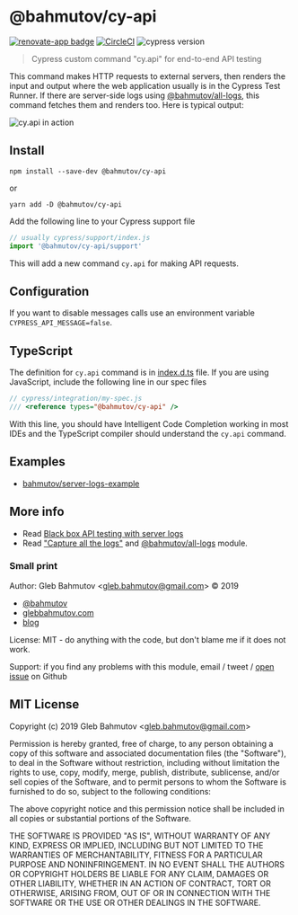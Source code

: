 # @bahmutov/cy-api
[![renovate-app badge][renovate-badge]][renovate-app] [![CircleCI](https://circleci.com/gh/bahmutov/cy-api/tree/master.svg?style=svg&circle-token=b9f64878ead36e2da438a0563cc4566269aa452b)](https://circleci.com/gh/bahmutov/cy-api/tree/master) ![cypress version](https://img.shields.io/badge/cypress-6.6.0-brightgreen)
> Cypress custom command "cy.api" for end-to-end API testing

This command makes HTTP requests to external servers, then renders the input and output where the web application usually is in the Cypress Test Runner. If there are server-side logs using [@bahmutov/all-logs][all-logs], this command fetches them and renders too. Here is typical output:

![`cy.api` in action](images/cy-api.jpg)

## Install

```
npm install --save-dev @bahmutov/cy-api
```

or

```
yarn add -D @bahmutov/cy-api
```

Add the following line to your Cypress support file

```js
// usually cypress/support/index.js
import '@bahmutov/cy-api/support'
```

This will add a new command `cy.api` for making API requests.

## Configuration

If you want to disable messages calls use an environment variable `CYPRESS_API_MESSAGE=false`.

## TypeScript

The definition for `cy.api` command is in [index.d.ts](index.d.ts) file. If you are using JavaScript, include the following line in our spec files

```js
// cypress/integration/my-spec.js
/// <reference types="@bahmutov/cy-api" />
```

With this line, you should have Intelligent Code Completion working in most IDEs and the TypeScript compiler should understand the `cy.api` command.

## Examples

- [bahmutov/server-logs-example](https://github.com/bahmutov/server-logs-example)

## More info

- Read [Black box API testing with server logs](https://glebbahmutov.com/blog/api-testing-with-sever-logs/)
- Read ["Capture all the logs"](https://glebbahmutov.com/blog/capture-all-the-logs/) and [@bahmutov/all-logs][all-logs] module.

[all-logs]: https://github.com/bahmutov/all-logs

### Small print

Author: Gleb Bahmutov &lt;gleb.bahmutov@gmail.com&gt; &copy; 2019

* [@bahmutov](https://twitter.com/bahmutov)
* [glebbahmutov.com](https://glebbahmutov.com)
* [blog](https://glebbahmutov.com/blog)

License: MIT - do anything with the code, but don't blame me if it does not work.

Support: if you find any problems with this module, email / tweet /
[open issue](https://github.com/bahmutov/cy-api/issues) on Github

## MIT License

Copyright (c) 2019 Gleb Bahmutov &lt;gleb.bahmutov@gmail.com&gt;

Permission is hereby granted, free of charge, to any person
obtaining a copy of this software and associated documentation
files (the "Software"), to deal in the Software without
restriction, including without limitation the rights to use,
copy, modify, merge, publish, distribute, sublicense, and/or sell
copies of the Software, and to permit persons to whom the
Software is furnished to do so, subject to the following
conditions:

The above copyright notice and this permission notice shall be
included in all copies or substantial portions of the Software.

THE SOFTWARE IS PROVIDED "AS IS", WITHOUT WARRANTY OF ANY KIND,
EXPRESS OR IMPLIED, INCLUDING BUT NOT LIMITED TO THE WARRANTIES
OF MERCHANTABILITY, FITNESS FOR A PARTICULAR PURPOSE AND
NONINFRINGEMENT. IN NO EVENT SHALL THE AUTHORS OR COPYRIGHT
HOLDERS BE LIABLE FOR ANY CLAIM, DAMAGES OR OTHER LIABILITY,
WHETHER IN AN ACTION OF CONTRACT, TORT OR OTHERWISE, ARISING
FROM, OUT OF OR IN CONNECTION WITH THE SOFTWARE OR THE USE OR
OTHER DEALINGS IN THE SOFTWARE.

[renovate-badge]: https://img.shields.io/badge/renovate-app-blue.svg
[renovate-app]: https://renovateapp.com/
